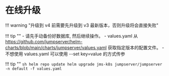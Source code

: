 # 在线升级

!!! warning "升级到 v4 前需要先升级到 v3 最新版本，否则升级将会直接失败"

!!! tip ""
    - 请先手动备份好数据库, 然后继续操作。
    - values.yaml 从 https://github.com/jumpserver/helm-charts/blob/main/charts/jumpserver/values.yaml 获取指定版本的配置文件。
    - 不想使用 values.yaml 可以使用 --set key=value 的方式传参

!!! tip ""
    ```sh
    helm repo update
    helm upgrade jms-k8s jumpserver/jumpserver -n default -f values.yaml
    ```